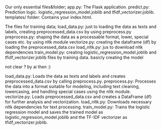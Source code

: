 Our only essential files&folder;
app.py: The Flask application.
predict.py: Prediction logic.
logistic_regression_model.joblib and tfidf_vectorizer.joblib.
templates/ folder: Contains your index.html.


The files for training data;
load_data.py: just to loading the data as texts and labels, creating preprocessed_data.csv by using preprocess.py
preprocess.py: shaping the data as a processable format, lower, special cases etc. by using nltk module
vectorize.py: creating the dataframe (df) by loading the preprocessed_data.csv
load_nltk.py: jus to download nltk dependencies
train_model.py: creating logistic_regression_model.joblib and tfidf_vectorizer.joblib files by training data. basicly creating the model

not clear ? by ai then :)

load_data.py: Loads the data as texts and labels and creates preprocessed_data.csv by calling preprocess.py.
preprocess.py: Processes the data into a format suitable for modeling, including text cleaning, lowercasing, and handling special cases using the nltk module.
vectorize.py: Loads preprocessed_data.csv and creates a DataFrame (df) for further analysis and vectorization.
load_nltk.py: Downloads necessary nltk dependencies for text processing.
train_model.py: Trains the logistic regression model and saves the trained model as logistic_regression_model.joblib and the TF-IDF vectorizer as tfidf_vectorizer.joblib.

